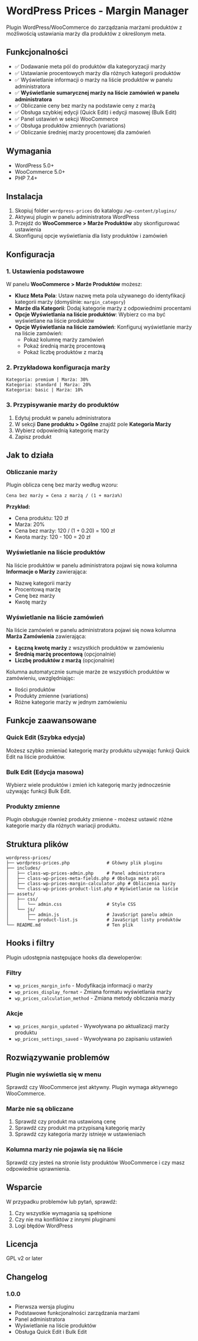 # WordPress Prices - Margin Manager

Plugin WordPress/WooCommerce do zarządzania marżami produktów z możliwością ustawiania marży dla produktów z określonym meta.

## Funkcjonalności

- ✅ Dodawanie meta pól do produktów dla kategoryzacji marży
- ✅ Ustawianie procentowych marży dla różnych kategorii produktów
- ✅ Wyświetlanie informacji o marży na liście produktów w panelu administratora
- ✅ **Wyświetlanie sumarycznej marży na liście zamówień w panelu administratora**
- ✅ Obliczanie ceny bez marży na podstawie ceny z marżą
- ✅ Obsługa szybkiej edycji (Quick Edit) i edycji masowej (Bulk Edit)
- ✅ Panel ustawień w sekcji WooCommerce
- ✅ Obsługa produktów zmiennych (variations)
- ✅ Obliczanie średniej marży procentowej dla zamówień

## Wymagania

- WordPress 5.0+
- WooCommerce 5.0+
- PHP 7.4+

## Instalacja

1. Skopiuj folder `wordpress-prices` do katalogu `/wp-content/plugins/`
2. Aktywuj plugin w panelu administratora WordPress
3. Przejdź do **WooCommerce > Marże Produktów** aby skonfigurować ustawienia
4. Skonfiguruj opcje wyświetlania dla listy produktów i zamówień

## Konfiguracja

### 1. Ustawienia podstawowe

W panelu **WooCommerce > Marże Produktów** możesz:

- **Klucz Meta Pola**: Ustaw nazwę meta pola używanego do identyfikacji kategorii marży (domyślnie: `margin_category`)
- **Marże dla Kategorii**: Dodaj kategorie marży z odpowiednimi procentami
- **Opcje Wyświetlania na liście produktów**: Wybierz co ma być wyświetlane na liście produktów
- **Opcje Wyświetlania na liście zamówień**: Konfiguruj wyświetlanie marży na liście zamówień:
  - Pokaż kolumnę marży zamówień
  - Pokaż średnią marżę procentową
  - Pokaż liczbę produktów z marżą

### 2. Przykładowa konfiguracja marży

```
Kategoria: premium | Marża: 30%
Kategoria: standard | Marża: 20%
Kategoria: basic | Marża: 10%
```

### 3. Przypisywanie marży do produktów

1. Edytuj produkt w panelu administratora
2. W sekcji **Dane produktu > Ogólne** znajdź pole **Kategoria Marży**
3. Wybierz odpowiednią kategorię marży
4. Zapisz produkt

## Jak to działa

### Obliczanie marży

Plugin oblicza cenę bez marży według wzoru:

```
Cena bez marży = Cena z marżą / (1 + marża%)
```

**Przykład:**

- Cena produktu: 120 zł
- Marża: 20%
- Cena bez marży: 120 / (1 + 0.20) = 100 zł
- Kwota marży: 120 - 100 = 20 zł

### Wyświetlanie na liście produktów

Na liście produktów w panelu administratora pojawi się nowa kolumna **Informacje o Marży** zawierająca:

- Nazwę kategorii marży
- Procentową marżę
- Cenę bez marży
- Kwotę marży

### Wyświetlanie na liście zamówień

Na liście zamówień w panelu administratora pojawi się nowa kolumna **Marża Zamówienia** zawierająca:

- **Łączną kwotę marży** z wszystkich produktów w zamówieniu
- **Średnią marżę procentową** (opcjonalnie)
- **Liczbę produktów z marżą** (opcjonalnie)

Kolumna automatycznie sumuje marże ze wszystkich produktów w zamówieniu, uwzględniając:

- Ilości produktów
- Produkty zmienne (variations)
- Różne kategorie marży w jednym zamówieniu

## Funkcje zaawansowane

### Quick Edit (Szybka edycja)

Możesz szybko zmieniać kategorię marży produktu używając funkcji Quick Edit na liście produktów.

### Bulk Edit (Edycja masowa)

Wybierz wiele produktów i zmień ich kategorię marży jednocześnie używając funkcji Bulk Edit.

### Produkty zmienne

Plugin obsługuje również produkty zmienne - możesz ustawić różne kategorie marży dla różnych wariacji produktu.

## Struktura plików

```
wordpress-prices/
├── wordpress-prices.php              # Główny plik pluginu
├── includes/
│   ├── class-wp-prices-admin.php     # Panel administratora
│   ├── class-wp-prices-meta-fields.php # Obsługa meta pól
│   ├── class-wp-prices-margin-calculator.php # Obliczenia marży
│   └── class-wp-prices-product-list.php # Wyświetlanie na liście
├── assets/
│   ├── css/
│   │   └── admin.css                 # Style CSS
│   └── js/
│       ├── admin.js                  # JavaScript panelu admin
│       └── product-list.js           # JavaScript listy produktów
└── README.md                         # Ten plik
```

## Hooks i filtry

Plugin udostępnia następujące hooks dla deweloperów:

### Filtry

- `wp_prices_margin_info` - Modyfikacja informacji o marży
- `wp_prices_display_format` - Zmiana formatu wyświetlania marży
- `wp_prices_calculation_method` - Zmiana metody obliczania marży

### Akcje

- `wp_prices_margin_updated` - Wywoływana po aktualizacji marży produktu
- `wp_prices_settings_saved` - Wywoływana po zapisaniu ustawień

## Rozwiązywanie problemów

### Plugin nie wyświetla się w menu

Sprawdź czy WooCommerce jest aktywny. Plugin wymaga aktywnego WooCommerce.

### Marże nie są obliczane

1. Sprawdź czy produkt ma ustawioną cenę
2. Sprawdź czy produkt ma przypisaną kategorię marży
3. Sprawdź czy kategoria marży istnieje w ustawieniach

### Kolumna marży nie pojawia się na liście

Sprawdź czy jesteś na stronie listy produktów WooCommerce i czy masz odpowiednie uprawnienia.

## Wsparcie

W przypadku problemów lub pytań, sprawdź:

1. Czy wszystkie wymagania są spełnione
2. Czy nie ma konfliktów z innymi pluginami
3. Logi błędów WordPress

## Licencja

GPL v2 or later

## Changelog

### 1.0.0

- Pierwsza wersja pluginu
- Podstawowe funkcjonalności zarządzania marżami
- Panel administratora
- Wyświetlanie na liście produktów
- Obsługa Quick Edit i Bulk Edit
